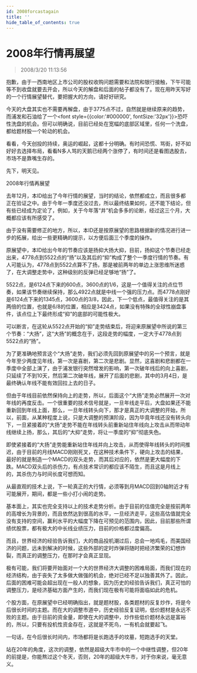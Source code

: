 ```yaml
---
id: 2008forcastagain 
title: ''
hide_table_of_contents: true
---
```


# 2008年行情再展望

> 2008/3/20 11:13:56

<div style={{color: '#0000FF', fontWeight: 'bold', fontSize: '18px'}}>

抱歉，由于一西南地区上市公司的股权收购问题需要和法院和银行接触，下午可能等不到收盘就要去开会，所以今天的解盘和后面的帖子都没有了。现在用昨天写好的一个行情展望替代，要把握大的方向，请好好研究。

 

今天的大盘其实也不需要再解盘，由于3775点不过，自然就是继续原来的趋势，而浦发和石油给了一个<font style={{color:'#000000', fontSize:'32px'}}>恐吓性洗盘</font>的机会。但可以明确说，目前已经处在宽幅的底部区域里，任何一个洗盘，都给题材股一个轮动的机会。

 

看看，今天创投的持续，奥运的崛起，这都十分明确。有时间恐慌、骂街，好不如好好去选择布局，看看N多人骂的天鹅已经两个涨停了，有时间还是看图选股去，市场不是靠嘴生存的。

 

先下，明天见。

</div>

 

<div style={{color: '#009900', fontWeight: 'bold', fontSize: '18px'}}>

2008年行情再展望

 

去年12月，本ID给出了今年行情的展望，当时的结论，依然都成立，而且很多都正在验证之中。由于今年一季度还没过去，所以最终结果如何，还不能下结论，但有些已经成为定论了，例如，关于今年落“井”机会多多的论断，经过这三个月，大概都应该有所感受了。

 

由于没有需要修正的地方，所以，本ID还是按原展望的思路根据新的情况进行进一步的拓展，给出一些更精确的提示，以方便后面三个季度的操作。

 

原展望中，本ID给出今年的节奏应该是扬抑大扬大抑，目前，扬抑这个节奏已经走出来，4778点到5522点的“扬”以及其后的“抑”构成了整个一季度行情的节奏。有人可能认为，4778点到5522点算不了扬，那是被前两年的单边上涨思维所迷惑了，在大调整走势中，这种级别的反弹已经足够地“扬”了。

 

5522点，是6124点下来的600点，3600点的1/6，这是一个值得关注的点位节奏，如果该节奏继续保持，那么4922点就是中线一个强的压力点。而4778点刚好是6124点下来的1345点，3600点的3/8，因此，下一个低点，最值得关注的是其两倍的位置，也就是6/8的位置，相应是3424点，如果没有特殊的全球性崩盘事件，该点位上下最终形成“抑”的底部的可能性极大。

 

可以断言，在这轮从5522点开始的“抑”走势结束后，将迎来原展望中所说的第三个节奏：“大扬”，这“大扬”的概念在于，这段走势的幅度，一定大于4778点到5522点的“扬”。

 

为了更准确地预言这个“大扬”走势，我们必须先回到原展望中的另一个预言，就是今年至少两度见年线，第一次是喜剧，第二次是悲剧。显然，这喜剧和悲剧都在一季度中全部上演了，由于浦发银行突然增发的影响，第一次破年线后的向上喜剧，只延续了不到10天，然后第二次破年线，展开了后面的悲剧，其中的3月4日，是最终确认年线不能有效回拉上去的日子。

 

但由于年线目前依然保持向上的走势，所以，后面这个“大扬”走势必然展开一次对年线的再度反击。一个很重要的技术信号就是，一旦年线走平后，大盘如果还不能重新回到年线上面，那么，一旦年线转头向下，那才是真正的大调整的开始，所以，前面，从某种程度上说，只是大调整的预演阶段，因为毕竟年线还没有转头向下，一旦紧接着的“大扬”走势不能在年线转头前重新站住年线向上攻击从而带动年线继续上扬，那么，其后的“大抑”走势，将让一季度的“抑”彻底失色。

 

即使紧接着的“大扬”走势能重新站住年线并向上攻击，从而使得年线转头的时间推迟，由于目前的月线MACD刚刚死叉，在这种技术条件下，硬向上攻击的结果，最好的就是制造一个MACD的双头走势，而其后对应的，依然是更大幅度的下跌。MACD双头后的杀伤力，有点技术常识的都应该不陌生，而且这是月线上的，其杀伤力与时间长度可想而知。

 

从最直观的技术上说，下一轮真正的大行情，必须等到月MACD回到0轴附近才有可能展开，期间，都是一些小打小闹的走势。

 

基本面上，其实也完全支持以上的技术走势分析。由于目前的估值完全是按前两年的高增长为背景的，而且依然达到很高的水平，一旦经济走平，这些高估值就完全没有支持的空间，赢利水平的大幅度下降在可预见的范围内，因此，目前那些所谓绩优股票，都有极大的中长线业绩压力，目前的价格都过度偏高。

 

而且，世界经济的经验告诉我们，大的商品投机潮过后，总会一地鸡毛，而美国经济的问题，远未到解决的时候，这些外部的定时炸弹将随时把经济繁荣的幻想炸裂，而真正的调整压力，在那时才会真正显现。

 

极有可能，我们将要开始面对一个大的世界经济大调整的困难局面，而我们现在的经济结构，由于丧失了太多做大做强的机会，绝对已经不足以独善其外了。因此，后面的困难可能会超出现在一般人的想象，因为历史的经验告诉我们，真正可怕的调整压力，是经济基础方面产生的，而我们现在极有可能将面临如此的危机。

 

个股方面，在原展望中已经明确指出，就是题材股，各类题材的反复炒作，将是今后很长时间的主题。而在大的调整市道中，历史经验反复证明，低价题材是永远不败的主题。由于目前的资金量，即使在大的调整中，炒作些低价题材永远是富裕的，所以，只要有投机性资金存在，这就是不死鸟，一有机会就要起飞。

 

一句话，在今后很长时间内，市场都将是长跑选手的坟墓，短跑选手的天堂。

 

站在20年的角度，这次的调整，依然是超级大牛市中的一个中继性调整，但20年的前提是，你能熬过这个冬天，否则，20年的超级大牛市，对于你来说，毫无意义。
</div>